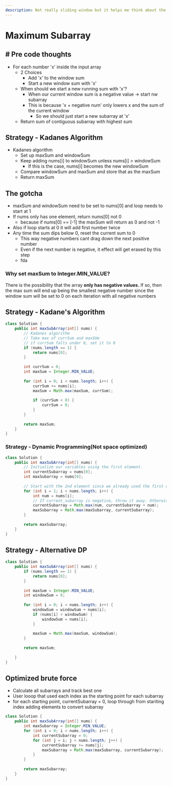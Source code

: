 ```yaml
---
description: Not really sliding window but it helps me think about the problem
---
```


# Maximum Subarray

## # Pre code thoughts

* For each number 'x' inside the input array
  * 2 Choices
    * Add 'x' to the window sum
    * Start a new window sum with 'x'
  * When should we start a new running sum with 'x'?
    * When our current window sum is a negative value -> start nw subarray
    * This is because 'x + negative num'  only lowers x and the sum of the current window
      * So we should just start a new subarray at 'x'&#x20;
  * Return sum of contiguous subarray with highest sum

## Strategy - Kadanes Algorithm

* Kadanes algorithm
  * Set up maxSum and windowSum
  * Keep adding nums\[i] to windowSum unless nums\[i] > windowSum
    * If this is the case, nums\[i] becomes the new windowSum
  * Compare windowSum and maxSum and store that as the maxSum
  * Return maxSum

## The gotcha

* maxSum and windowSum need to be set to nums\[0] and loop needs to start at 1
* If nums only has one element, return nums\[0] not 0
  * because if nums\[0] == \[-1] the maxSum will return as 0 and not -1
* Also if loop starts at 0 it will add first number twice
* Any time the sum dips below 0, reset the current sum to 0
  * This way negative numbers cant drag down the next positive number
  * Even if the next number is negative, it effect will get erased by this step
  * fda

### Why set maxSum to Integer.MIN\_VALUE?

There is the possibility that the array **only has negative values.** If so, then the max sum will end up being the smallest negative number since the window sum will be set to 0 on each iteration with all negative numbers

## Strategy - Kadane's Algorithm

```java
class Solution {
    public int maxSubArray(int[] nums) {
        // Kadanes algorithm
        // Take max of currSum and maxSUm
        // if currSum falls under 0, set it to 0
        if (nums.length == 1) {
            return nums[0];
        }
        
        int currSum = 0;
        int maxSum = Integer.MIN_VALUE;
        
        for (int i = 0; i < nums.length; i++) {
            currSum += nums[i];
            maxSum = Math.max(maxSum, currSum);
            
            if (currSum < 0) {
                currSum = 0;
            }
        }
        
        return maxSum;
    }
}
```

### Strategy - Dynamic Programming(Not space optimized)

```java
class Solution {
    public int maxSubArray(int[] nums) {
        // Initialize our variables using the first element.
        int currentSubarray = nums[0];
        int maxSubarray = nums[0];
        
        // Start with the 2nd element since we already used the first one.
        for (int i = 1; i < nums.length; i++) {
            int num = nums[i];
            // If current_subarray is negative, throw it away. Otherwise, keep adding to it.
            currentSubarray = Math.max(num, currentSubarray + num);
            maxSubarray = Math.max(maxSubarray, currentSubarray);
        }
        
        return maxSubarray;
    }
}
```

## Strategy - Alternative DP

```java
class Solution {
    public int maxSubArray(int[] nums) {
        if (nums.length == 1) {
            return nums[0];
        }
        
        int maxSum = Integer.MIN_VALUE;
        int windowSum = 0;
        
        for (int i = 0; i < nums.length; i++) {
            windowSum = windowSum + nums[i];
            if (nums[i] > windowSum) {
                windowSum = nums[i];
            }
            
            maxSum = Math.max(maxSum, windowSum);
        }
        
        return maxSum;
        
    }
}
```

## Optimized brute force

* Calculate all subarrays and track best one
* User looop that used each index as the starting point for each subarray
* for each starting point, currentSubarray = 0, loop through from stariting index adding elements to convert subarray&#x20;

```java
class Solution {
    public int maxSubArray(int[] nums) {
        int maxSubarray = Integer.MIN_VALUE;
        for (int i = 0; i < nums.length; i++) {
            int currentSubarray = 0;
            for (int j = i; j < nums.length; j++) {
                currentSubarray += nums[j];
                maxSubarray = Math.max(maxSubarray, currentSubarray);
            }
        }
        
        return maxSubarray;
    }
}


```
